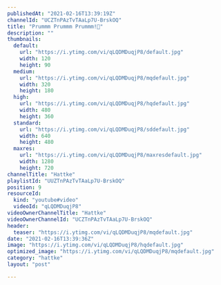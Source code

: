 ```yaml
---
publishedAt: "2021-02-16T13:39:19Z"
channelId: "UCZTnPAzTvTAaLp7U-BrskOQ"
title: "Prummm Prummm Prummm!🥵"
description: ""
thumbnails:
  default:
    url: "https://i.ytimg.com/vi/qLQDMDuqjP8/default.jpg"
    width: 120
    height: 90
  medium:
    url: "https://i.ytimg.com/vi/qLQDMDuqjP8/mqdefault.jpg"
    width: 320
    height: 180
  high:
    url: "https://i.ytimg.com/vi/qLQDMDuqjP8/hqdefault.jpg"
    width: 480
    height: 360
  standard:
    url: "https://i.ytimg.com/vi/qLQDMDuqjP8/sddefault.jpg"
    width: 640
    height: 480
  maxres:
    url: "https://i.ytimg.com/vi/qLQDMDuqjP8/maxresdefault.jpg"
    width: 1280
    height: 720
channelTitle: "Hattke"
playlistId: "UUZTnPAzTvTAaLp7U-BrskOQ"
position: 9
resourceId:
  kind: "youtube#video"
  videoId: "qLQDMDuqjP8"
videoOwnerChannelTitle: "Hattke"
videoOwnerChannelId: "UCZTnPAzTvTAaLp7U-BrskOQ"
header:
  teaser: "https://i.ytimg.com/vi/qLQDMDuqjP8/mqdefault.jpg"
date: "2021-02-16T13:39:36Z"
image: "https://i.ytimg.com/vi/qLQDMDuqjP8/hqdefault.jpg"
optimized_image: "https://i.ytimg.com/vi/qLQDMDuqjP8/mqdefault.jpg"
category: "hattke"
layout: "post"

---
```

